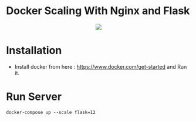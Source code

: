 # Docker Scaling With Nginx and Flask
<p align="center"><img src="https://proxsoftwaresolution.com/uploads/images/docker_scaling.png"></p>

# Installation
- Install docker from here : https://www.docker.com/get-started and Run it.

# Run Server
```
docker-compose up --scale flask=12
```